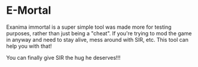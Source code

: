 # E-Mortal
Exanima immortal is a super simple tool was made more for testing purposes, rather than just being a "cheat".
If you're trying to mod the game in anyway and need to stay alive, mess around with SIR, etc. This tool can help you with that!

You can finally give SIR the hug he deserves!!!